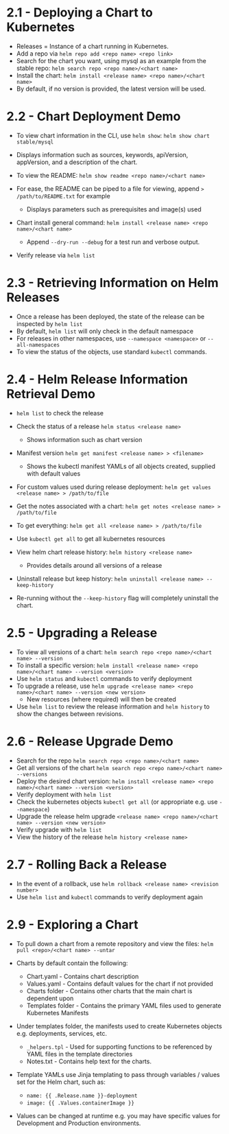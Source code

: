# 2.1 - Deploying a Chart to Kubernetes

- Releases = Instance of a chart running in Kubernetes.
- Add a repo via `helm repo add <repo name> <repo link>`
- Search for the chart you want, using mysql as an example from the stable repo:
  `helm search repo <repo name>/<chart name>`
- Install the chart:
  `helm install <release name> <repo name>/<chart name>`
- By default, if no version is provided, the latest version will be used.

# 2.2 - Chart Deployment Demo

- To view chart information in the CLI, use `helm show`:
  `helm show chart stable/mysql`
- Displays information such as sources, keywords, apiVersion, appVersion, and a description of the chart.
- To view the README: `helm show readme <repo name>/<chart name>`
- For ease, the README can be piped to a file for viewing, append `> /path/to/README.txt` for example
  - Displays parameters such as prerequisites and image(s) used

- Chart install general command: `helm install <release name> <repo name>/<chart name>`
  - Append `--dry-run --debug` for a test run and verbose output.

- Verify release via `helm list`

# 2.3 - Retrieving Information on Helm Releases

- Once a release has been deployed, the state of the release can be inspected by `helm list`
- By default, `helm list` will only check in the default namespace
- For releases in other namespaces, use `--namespace <namespace>` or `--all-namespaces`
- To view the status of the objects, use standard `kubectl` commands.

# 2.4 - Helm Release Information Retrieval Demo

- `helm list` to check the release
- Check the status of a release `helm status <release name>`
  - Shows information such as chart version
- Manifest version `helm get manifest <release name> > <filename>`
  - Shows the kubectl manifest YAMLs of all objects created, supplied with default values
- For custom values used during release deployment: `helm get values <release name> > /path/to/file`
- Get the notes associated with a chart: `helm get notes <release name> > /path/to/file`
- To get everything: `helm get all <release name> > /path/to/file`
- Use `kubectl get all` to get all kubernetes resources

- View helm chart release history: `helm history <release name>`
  - Provides details around all versions of a release

- Uninstall release but keep history: `helm uninstall <release name> --keep-history`
- Re-running without the `--keep-history` flag will completely uninstall the chart.

# 2.5 - Upgrading a Release

- To view all versions of a chart: `helm search repo <repo name>/<chart name> --version`
- To install a specific version: `helm install <release name> <repo name>/<chart name> --version <version>`
- Use `helm status` and `kubectl` commands to verify deployment
- To upgrade a release, use `helm upgrade <release name> <repo name>/<chart name> --version <new version>`
  - New resources (where required) will then be created
- Use `helm list` to review the release information and `helm history` to show the changes between revisions.

# 2.6 - Release Upgrade Demo

- Search for the repo `helm search repo <repo name>/<chart name>`
- Get all versions of the chart `helm search repo <repo name>/<chart name> --versions`
- Deploy the desired chart version: `helm install <release name> <repo name>/<chart name> --version <version>`
- Verify deployment with `helm list`
- Check the kubernetes objects `kubectl get all` (or appropriate e.g. use `--namespace`)
- Upgrade the release helm upgrade `<release name> <repo name>/<chart name> --version <new version>`
- Verify upgrade with `helm list`
- View the history of the release `helm history <release name>`

# 2.7 - Rolling Back a Release

- In the event of a rollback, use `helm rollback <release name> <revision number>`
- Use `helm list` and `kubectl` commands to verify deployment again

# 2.9 - Exploring a Chart

- To pull down a chart from a remote repository and view the files: `helm pull <repo>/<chart name> --untar`
- Charts by default contain the following:
  - Chart.yaml - Contains chart description
  - Values.yaml - Contains default values for the chart if not provided
  - Charts folder - Contains other charts that the main chart is dependent upon
  - Templates folder - Contains the primary YAML files used to generate Kubernetes Manifests

- Under templates folder, the manifests used to create Kubernetes objects e.g. deployments, services, etc.
  - `_helpers.tpl` - Used for supporting functions to be referenced by YAML files in the template directories
  - Notes.txt - Contains help text for the charts.

- Template YAMLs use Jinja templating to pass through variables / values set for the Helm chart, such as:
  - `name: {{ .Release.name }}-deployment`
  - `image: {{ .Values.containerImage }}`

- Values can be changed at runtime e.g. you may have specific values for Development and Production environments.
